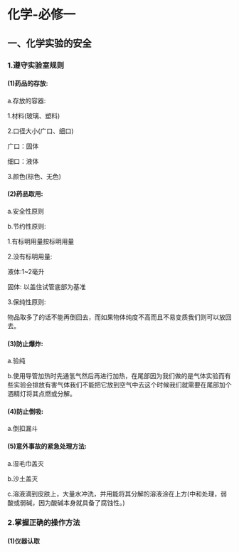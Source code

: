 # 化学-必修一

## **一、化学实验的安全**

### **1.遵守实验室规则**

#### (1)药品的存放:

a.存放的容器:

1.材料(玻璃、塑料)

2.口径大小(广口、细口)

广口：固体

细口：液体

3.颜色(棕色、无色)

#### (2)药品取用:

a.安全性原则

b.节约性原则:

1.有标明用量按标明用量

2.没有标明用量:

液体:1~2毫升

固体: 以盖住试管底部为基准

3.保纯性原则:

物品取多了的话不能再倒回去，而如果物体纯度不高而且不易变质我们则可以放回去。

#### (3)防止爆炸:

a.验纯

b.使用导管加热时先通氢气然后再进行加热，在尾部因为我们做的是气体实验而有些实验会排放有害气体我们不能把它放到空气中去这个时候我们就需要在尾部加个酒精灯将其点燃或分解。

#### (4)防止倒吸:

a.倒扣漏斗

#### (5)意外事故的紧急处理方法:

a.湿毛巾盖灭

b.沙土盖灭

c.溶液滴到皮肤上，大量水冲洗，并用能将其分解的溶液涂在上方(中和处理，弱酸或弱碱，因为酸碱本身就具备了腐蚀性。)

### **2.掌握正确的操作方法**

#### (1)仪器认取